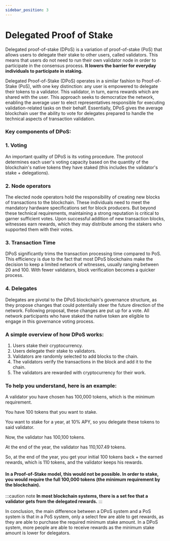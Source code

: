 ```yaml
---
sidebar_position: 3
---
```


# Delegated Proof of Stake

Delegated proof-of-stake (DPoS) is a variation of proof-of-stake (PoS) that allows users to delegate their stake to other users, called validators. This means that users do not need to run their own validator node in order to participate in the consensus process. **It lowers the barrier for everyday individuals to participate in staking.** 

Delegated Proof-of-Stake (DPoS) operates in a similar fashion to Proof-of-Stake (PoS), with one key distinction: any user is empowered to delegate their tokens to a validator. This validator, in turn, earns rewards which are shared with the user. This approach seeks to democratize the network, enabling the average user to elect representatives responsible for executing validation-related tasks on their behalf. Essentially, DPoS gives the average blockchain user the ability to vote for delegates prepared to handle the technical aspects of transaction validation.

### Key components of DPoS:

### 1. Voting
An important quality of DPoS is its voting procedure. The protocol determines each user's voting capacity based on the quantity of the blockchain's native tokens they have staked (this includes the validator's stake + delegations).

### 2. Node operators
The elected node operators hold the responsibility of creating new blocks of transactions to the blockchain. These individuals need to meet the mandatory hardware specifications set for block producers. But beyond these technical requirements, maintaining a strong reputation is critical to garner sufficient votes. Upon successful addition of new transaction blocks, witnesses earn rewards, which they may distribute among the stakers who supported them with their votes.

### 3. Transaction Time
DPoS significantly trims the transaction processing time compared to PoS. This efficiency is due to the fact that most DPoS blockchains make the decision to keep a limited network of witnesses, usually ranging between 20 and 100. With fewer validators, block verification becomes a quicker process.

### 4. Delegates
Delegates are pivotal to the DPoS blockchain's governance structure, as they propose changes that could potentially steer the future direction of the network. Following proposal, these changes are put up for a vote. All network participants who have staked the native token are eligible to engage in this governance voting process.

### A simple overview of how DPoS works:

1. Users stake their cryptocurrency.
2. Users delegate their stake to validators.
3. Validators are randomly selected to add blocks to the chain.
4. The validators verify the transactions in the block and add it to the chain.
5. The validators are rewarded with cryptocurrency for their work.

### To help you understand, here is an example:

A validator you have chosen has 100,000 tokens, which is the minimum requirement. 

You have 100 tokens that you want to stake. 

You want to stake for a year, at 10% APY, so you delegate these tokens to said validator.

Now, the validator has 100,100 tokens.

At the end of the year, the validator has 110,107.49 tokens.

So, at the end of the year, you get your initial 100 tokens back + the earned rewards, which is 110 tokens, and the validator keeps his rewards.

#### In a Proof-of-Stake model, this would not be possible. In order to stake, you would require the full 100,000 tokens (the minimum requirement by the blockchain).

:::caution note
**In most blockchain systems, there is a set fee that a validator gets from the delegated rewards.**
:::

In conclusion, the main difference between a DPoS system and a PoS system is that in a PoS system, only a select few are able to get rewards, as they are able to purchase the required minimum stake amount. In a DPoS system, more people are able to receive rewards as the minimum stake amount is lower for delegators.


